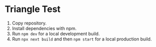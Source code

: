 # Triangle Test
1. Copy repository.
2. Install dependencies with npm.
3. Run `npm dev` for a local development build.
4. Run `npx next build` and then `npm start` for a local production build.